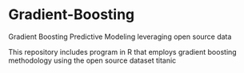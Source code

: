 # Gradient-Boosting
Gradient Boosting Predictive Modeling leveraging open source data

This repository includes program in R that employs gradient boosting methodology using the open source dataset titanic
